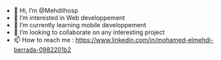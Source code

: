 - 👋 Hi, I’m @MehdiIhosp
- 👀 I’m interested in Web developpement
- 🌱 I’m currently learning mobile developpement
- 💞️ I’m looking to collaborate on any interesting project 
- 📫 How to reach me :
      https://www.linkedin.com/in/mohamed-elmehdi-berrada-0982201b2

<!---
MehdiIhosp/MehdiIhosp is a ✨ special ✨ repository because its `README.md` (this file) appears on your GitHub profile.
You can click the Preview link to take a look at your changes.
--->
